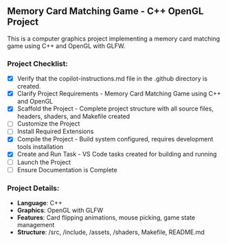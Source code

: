 <!-- Use this file to provide workspace-specific custom instructions to Copilot. For more details, visit https://code.visualstudio.com/docs/copilot/copilot-customization#_use-a-githubcopilotinstructionsmd-file -->

## Memory Card Matching Game - C++ OpenGL Project

This is a computer graphics project implementing a memory card matching game using C++ and OpenGL with GLFW.

### Project Checklist:
- [x] Verify that the copilot-instructions.md file in the .github directory is created.
- [x] Clarify Project Requirements - Memory Card Matching Game using C++ and OpenGL
- [x] Scaffold the Project - Complete project structure with all source files, headers, shaders, and Makefile created
- [ ] Customize the Project
- [ ] Install Required Extensions
- [x] Compile the Project - Build system configured, requires development tools installation
- [x] Create and Run Task - VS Code tasks created for building and running
- [ ] Launch the Project
- [ ] Ensure Documentation is Complete

### Project Details:
- **Language**: C++
- **Graphics**: OpenGL with GLFW
- **Features**: Card flipping animations, mouse picking, game state management
- **Structure**: /src, /include, /assets, /shaders, Makefile, README.md